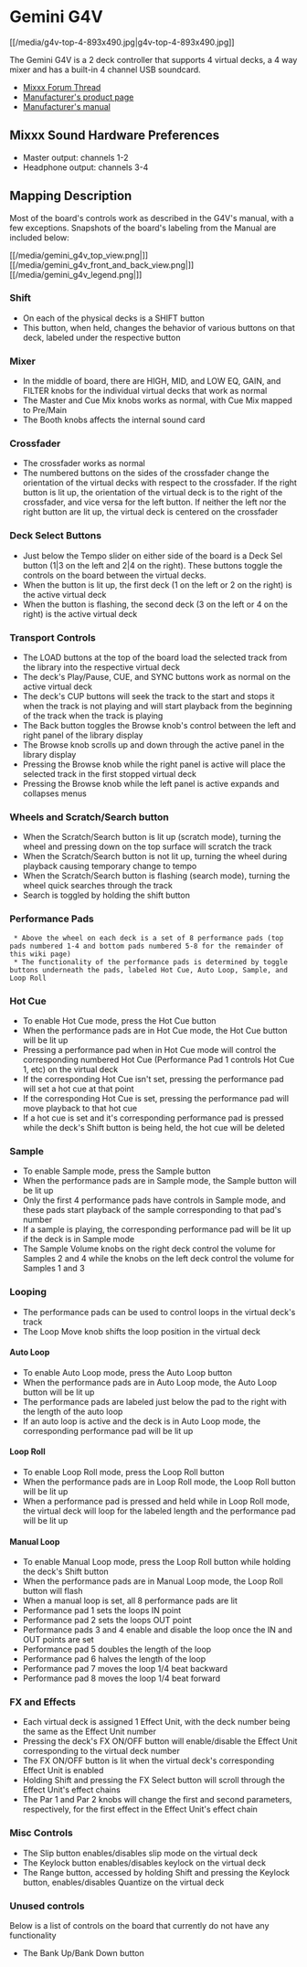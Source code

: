 # Gemini G4V

[[/media/g4v-top-4-893x490.jpg|g4v-top-4-893x490.jpg]]

The Gemini G4V is a 2 deck controller that supports 4 virtual decks, a 4
way mixer and has a built-in 4 channel USB soundcard.

  - [Mixxx Forum
    Thread](https://www.mixxx.org/forums/viewtopic.php?f=6&t=12919)
  - [Manufacturer's product page](http://geminisound.com/product/g4v)
  - [Manufacturer's
    manual](http://geminisound.com/wp-content/uploads/G2V-G4V-User-Manual.pdf)

## Mixxx Sound Hardware Preferences

  - Master output: channels 1-2
  - Headphone output: channels 3-4

## Mapping Description

Most of the board's controls work as described in the G4V's manual, with
a few exceptions. Snapshots of the board's labeling from the Manual are
included below:

[[/media/gemini_g4v_top_view.png|]] [[/media/gemini_g4v_front_and_back_view.png|]]
[[/media/gemini_g4v_legend.png|]]

### Shift

  - On each of the physical decks is a SHIFT button
  - This button, when held, changes the behavior of various buttons on
    that deck, labeled under the respective button

### Mixer

  - In the middle of board, there are HIGH, MID, and LOW EQ, GAIN, and
    FILTER knobs for the individual virtual decks that work as normal
  - The Master and Cue Mix knobs works as normal, with Cue Mix mapped to
    Pre/Main
  - The Booth knobs affects the internal sound card

### Crossfader

  - The crossfader works as normal
  - The numbered buttons on the sides of the crossfader change the
    orientation of the virtual decks with respect to the crossfader. If
    the right button is lit up, the orientation of the virtual deck is
    to the right of the crossfader, and vice versa for the left button.
    If neither the left nor the right button are lit up, the virtual
    deck is centered on the crossfader

### Deck Select Buttons

  - Just below the Tempo slider on either side of the board is a Deck
    Sel button (1|3 on the left and 2|4 on the right). These buttons
    toggle the controls on the board between the virtual decks.
  - When the button is lit up, the first deck (1 on the left or 2 on the
    right) is the active virtual deck
  - When the button is flashing, the second deck (3 on the left or 4 on
    the right) is the active virtual deck

### Transport Controls

  - The LOAD buttons at the top of the board load the selected track
    from the library into the respective virtual deck
  - The deck's Play/Pause, CUE, and SYNC buttons work as normal on the
    active virtual deck
  - The deck's CUP buttons will seek the track to the start and stops it
    when the track is not playing and will start playback from the
    beginning of the track when the track is playing
  - The Back button toggles the Browse knob's control between the left
    and right panel of the library display
  - The Browse knob scrolls up and down through the active panel in the
    library display
  - Pressing the Browse knob while the right panel is active will place
    the selected track in the first stopped virtual deck
  - Pressing the Browse knob while the left panel is active expands and
    collapses menus

### Wheels and Scratch/Search button

  - When the Scratch/Search button is lit up (scratch mode), turning the
    wheel and pressing down on the top surface will scratch the track
  - When the Scratch/Search button is not lit up, turning the wheel
    during playback causing temporary change to tempo
  - When the Scratch/Search button is flashing (search mode), turning
    the wheel quick searches through the track
  - Search is toggled by holding the shift button

### Performance Pads

``` 
 * Above the wheel on each deck is a set of 8 performance pads (top pads numbered 1-4 and bottom pads numbered 5-8 for the remainder of this wiki page)
 * The functionality of the performance pads is determined by toggle buttons underneath the pads, labeled Hot Cue, Auto Loop, Sample, and Loop Roll
```

### Hot Cue

  - To enable Hot Cue mode, press the Hot Cue button
  - When the performance pads are in Hot Cue mode, the Hot Cue button
    will be lit up
  - Pressing a performance pad when in Hot Cue mode will control the
    corresponding numbered Hot Cue (Performance Pad 1 controls Hot Cue
    1, etc) on the virtual deck
  - If the corresponding Hot Cue isn't set, pressing the performance pad
    will set a hot cue at that point
  - If the corresponding Hot Cue is set, pressing the performance pad
    will move playback to that hot cue
  - If a hot cue is set and it's corresponding performance pad is
    pressed while the deck's Shift button is being held, the hot cue
    will be deleted

### Sample

  - To enable Sample mode, press the Sample button
  - When the performance pads are in Sample mode, the Sample button will
    be lit up
  - Only the first 4 performance pads have controls in Sample mode, and
    these pads start playback of the sample corresponding to that pad's
    number
  - If a sample is playing, the corresponding performance pad will be
    lit up if the deck is in Sample mode
  - The Sample Volume knobs on the right deck control the volume for
    Samples 2 and 4 while the knobs on the left deck control the volume
    for Samples 1 and 3

### Looping

  - The performance pads can be used to control loops in the virtual
    deck's track
  - The Loop Move knob shifts the loop position in the virtual deck

#### Auto Loop

  - To enable Auto Loop mode, press the Auto Loop button
  - When the performance pads are in Auto Loop mode, the Auto Loop
    button will be lit up
  - The performance pads are labeled just below the pad to the right
    with the length of the auto loop
  - If an auto loop is active and the deck is in Auto Loop mode, the
    corresponding performance pad will be lit up

#### Loop Roll

  - To enable Loop Roll mode, press the Loop Roll button
  - When the performance pads are in Loop Roll mode, the Loop Roll
    button will be lit up
  - When a performance pad is pressed and held while in Loop Roll mode,
    the virtual deck will loop for the labeled length and the
    performance pad will be lit up

#### Manual Loop

  - To enable Manual Loop mode, press the Loop Roll button while holding
    the deck's Shift button
  - When the performance pads are in Manual Loop mode, the Loop Roll
    button will flash
  - When a manual loop is set, all 8 performance pads are lit
  - Performance pad 1 sets the loops IN point
  - Performance pad 2 sets the loops OUT point
  - Performance pads 3 and 4 enable and disable the loop once the IN and
    OUT points are set
  - Performance pad 5 doubles the length of the loop
  - Performance pad 6 halves the length of the loop
  - Performance pad 7 moves the loop 1/4 beat backward
  - Performance pad 8 moves the loop 1/4 beat forward

### FX and Effects

  - Each virtual deck is assigned 1 Effect Unit, with the deck number
    being the same as the Effect Unit number
  - Pressing the deck's FX ON/OFF button will enable/disable the Effect
    Unit corresponding to the virtual deck number
  - The FX ON/OFF button is lit when the virtual deck's corresponding
    Effect Unit is enabled
  - Holding Shift and pressing the FX Select button will scroll through
    the Effect Unit's effect chains
  - The Par 1 and Par 2 knobs will change the first and second
    parameters, respectively, for the first effect in the Effect Unit's
    effect chain

### Misc Controls

  - The Slip button enables/disables slip mode on the virtual deck
  - The Keylock button enables/disables keylock on the virtual deck
  - The Range button, accessed by holding Shift and pressing the Keylock
    button, enables/disables Quantize on the virtual deck

### Unused controls

Below is a list of controls on the board that currently do not have any
functionality

  - The Bank Up/Bank Down button
